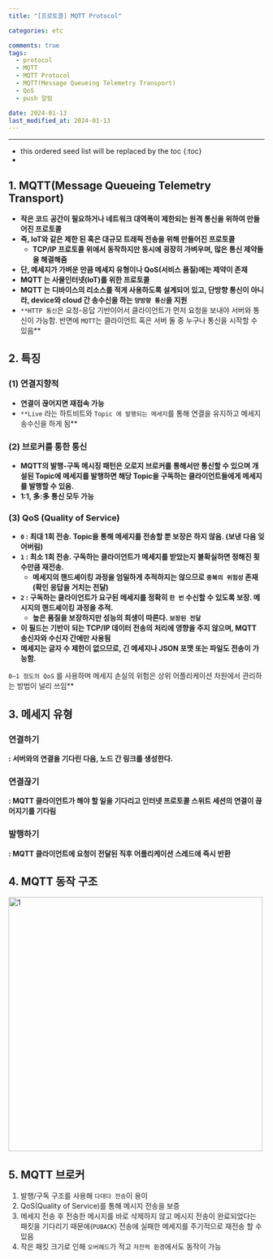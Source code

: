```yaml
---
title: "[프로토콜] MQTT Protocol"

categories: etc

comments: true
tags:
  - protocol
  - MQTT
  - MQTT Protocol
  - MQTT(Message Queueing Telemetry Transport)
  - QoS
  - push 알림

date: 2024-01-13
last_modified_at: 2024-01-13
---
```


---

<!-- prettier-ignore -->
* this ordered seed list will be replaced by the toc 
{:toc}
* 
## 1. MQTT(Message Queueing Telemetry Transport)

- **작은 코드 공간이 필요하거나 네트워크 대역폭이 제한되는 원격 통신을 위하여 만들어진 프로토콜**
- **즉, IoT와 같은 제한 된 혹은 대규모 트래픽 전송을 위해 만들어진 프로토콜**
    - **TCP/IP 프로토콜 위에서 동작하지만 동시에 굉장히 가벼우며, 많은 통신 제약들을 해결해줌**
- **단, 메세지가 가벼운 만큼 메세지 유형이나 QoS(서비스 품질)에는 제약이 존재**
- **MQTT 는 사물인터넷(IoT)를 위한 프로토콜**
- **MQTT 는 디바이스의 리소스를 적게 사용하도록 설계되어 있고, 단방향 통신이 아니라, device와 cloud 간 송수신을 하는 `양방향 통신`을 지원**
- `**HTTP 통신`은 요청-응답 기반이어서 클라이언트가 먼저 요청을 보내야 서버와 통신이 가능함. 반면에 `MQTT`는 클라이언트 혹은 서버 둘 중 누구나 통신을 시작할 수 있음**

## 2. 특징

### (1) 연결지향적

- **연결이 끊어지면 재접속 가능**
- `**Live` 라는 하트비트와 `Topic 에 발행되는 메세지`를 통해 연결을 유지하고 메세지 송수신을 하게 됨**

### (2) 브로커를 통한 통신

- **MQTT의 발행-구독 메시징 패턴은 오로지 브로커를 통해서만 통신할 수 있으며 개설된 Topic에 메세지를 발행하면 해당 Topic을 구독하는 클라이언트들에게 메세지를 발행할 수 있음.**
- **1:1, 多:多 통신 모두 가능**

### (3) QoS (Quality of Service)

- **`0` : 최대 1회 전송. Topic을 통해 메세지를 전송할 뿐 보장은 하지 않음. (보낸 다음 잊어버림)**
- **`1` : 최소 1회 전송. 구독하는 클라이언트가 메세지를 받았는지 불확실하면 정해진 횟수만큼 재전송.**
    - **메세지의 핸드셰이킹 과정을 엄밀하게 추적하지는 않으므로 `중복의 위험성` 존재 (확인 응답을 거치는 전달)**
- **`2` : 구독하는 클라이언트가 요구된 메세지를 정확히 `한 번` 수신할 수 있도록 보장. 메시지의 핸드셰이킹 과정을 추적.**
    - **높은 품질을 보장하지만 성능의 희생이 따른다. `보장된 전달`**
- **이 필드는 기반이 되는 TCP/IP 데이터 전송의 처리에 영향을 주지 않으며, MQTT 송신자와 수신자 간에만 사용됨**
- **메세지는 글자 수 제한이 없으므로, 긴 메세지나 JSON 포맷 또는 파일도 전송이 가능함.**

`0~1 정도의 QoS` 를 사용하며 메세지 손실의 위험은 상위 어플리케이션 차원에서 관리하는 방법이 널리 쓰임**

## 3. 메세지 유형

### **연결하기**

**: 서버와의 연결을 기다린 다음, 노드 간 링크를 생성한다.**

### **연결끊기**

**: MQTT 클라이언트가 해야 할 일을 기다리고 인터넷 프로토콜 스위트 세션의 연결이 끊어지기를 기다림**

### **발행하기**

**: MQTT 클라이언트에 요청이 전달된 직후 어플리케이션 스레드에 즉시 반환**

## 4. MQTT 동작 구조

<img width="500" alt="1" src="https://github.com/kdn0325/kdn0325.github.io/assets/91298955/df2852a2-dde7-4f47-8a83-425cdf8d9d20">

## 5. MQTT 브로커

1. 발행/구독 구조를 사용해 `다대다 전송`이 용이
2. QoS(Quality of Service)를 통해 메시지 전송을 보증
3. 메세지 전송 후 전송한 메시지를 바로 삭제하지 않고 메시지 전송이 완료되었다는 패킷을 기다리기 때문에(`PUBACK`) 전송에 실패한 메세지를 주기적으로 재전송 할 수 있음
4. 작은 패킷 크기로 인해 `오버헤드`가 적고 `저전력 환경`에서도 동작이 가능
